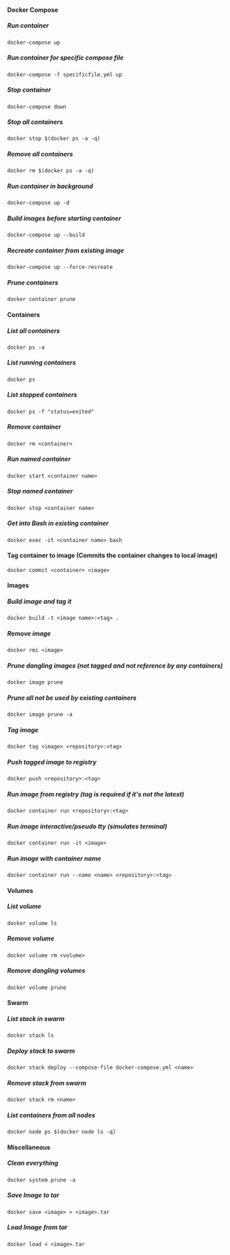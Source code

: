 #### Docker Compose

##### Run container
`docker-compose up`

##### Run container for specific compose file
`docker-compose -f specificfile.yml up`

##### Stop container
`docker-compose down`

##### Stop all containers
`docker stop $(docker ps -a -q)`

##### Remove all containers
`docker rm $(docker ps -a -q)`

##### Run container in background
`docker-compose up -d`

##### Build images before starting container
`docker-compose up --build`

##### Recreate container from existing image
`docker-compose up --force-recreate`

##### Prune containers
`docker container prune`

#### Containers

##### List all containers
`docker ps -a`

##### List running containers
`docker ps`

##### List stopped containers
`docker ps -f "status=exited"`

##### Remove container
`docker rm <container>`

##### Run named container
`docker start <container name>`

##### Stop named container
`docker stop <container name>`

##### Get into Bash in existing container
`docker exec -it <container name> bash`

#### Tag container to image (Commits the container changes to local image)
`docker commit <container> <image>`

#### Images

##### Build image and tag it
`docker build -t <image name>:<tag> .`

##### Remove image
`docker rmi <image>`

##### Prune dangling images (not tagged and not reference by any containers)
`docker image prune`

##### Prune all not be used by existing containers
`docker image prune -a`

##### Tag image
`docker tag <image> <repository>:<tag>`

##### Push tagged image to registry
`docker push <repository>:<tag>`

##### Run image from registry (tag is required if it's not the latest)
`docker container run <repository>:<tag>`

##### Run image interactive/pseudo tty (simulates terminal)
`docker container run -it <image>`

##### Run image with container name
`docker container run --name <name> <repository>:<tag>`

#### Volumes

##### List volume
`docker volume ls`

##### Remove volume
`docker volume rm <volume>`

##### Remove dangling volumes
`docker volume prune`

#### Swarm

##### List stack in swarm
`docker stack ls`

##### Deploy stack to swarm
`docker stack deploy --compose-file docker-compose.yml <name>`

##### Remove stack from swarm
`docker stack rm <name>`

##### List containers from all nodes
`docker node ps $(docker node ls -q)`

#### Miscellaneous
##### Clean everything
`docker system prune -a`

##### Save Image to tar
`docker save <image> > <image>.tar`

##### Load Image from tar
`docker load < <image>.tar`
